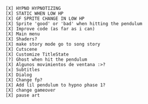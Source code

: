 	[X] HYPNO HYPNOTIZING
	[X] STATIC WHEN LOW HP
	[X] GF SPRITE CHANGE IN LOW HP 
	[X] Sprite 'good' or 'bad' when hitting the pendulum 
	[X] Improve code (as far as i can)
	[X] Main menu
	[X] Shaders?
	[X] make story mode go to song story
	[X] Cutscene 
	[X] Customize TitleState
	[?] Ghost when hit the pendulum 
	[X] Algunos movimientos de ventana :>?
	[x] Subtitles
	[X] Dialog
	[X] Change fp?
	[X] Add lil pendulum to hypno phase 1?
	[X] change gameover
	[X] pause art